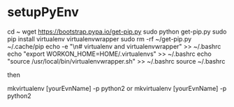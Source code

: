 # setupPyEnv

cd ~ 
wget https://bootstrap.pypa.io/get-pip.py 
sudo python get-pip.py 
sudo pip install virtualenv virtualenvwrapper 
sudo rm -rf ~/get-pip.py ~/.cache/pip 
echo -e "\n# virtualenv and virtualenvwrapper" >> ~/.bashrc 
echo "export WORKON_HOME=HOME/.virtualenvs" >> ~/.bashrc 
echo "source /usr/local/bin/virtualenvwrapper.sh" >> ~/.bashrc 
source ~/.bashrc 

then

mkvirtualenv [yourEvnName] -p python2
or
mkvirtualenv [yourEvnName] -p python2

